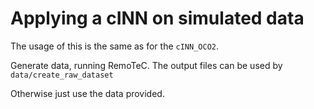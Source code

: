 # Applying a cINN on simulated data

The usage of this is the same as for the `cINN_OCO2`.

Generate data, running RemoTeC. The output files can be used by `data/create_raw_dataset`

Otherwise just use the data provided.